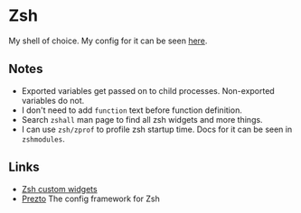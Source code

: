 # Zsh

My shell of choice. My config for it can be seen [here](https://github.com/woodrowpearson/dotfiles/tree/master/zsh).

## Notes

* Exported variables get passed on to child processes. Non-exported variables do not.
* I don't need to add `function` text before function definition.
* Search `zshall` man page to find all zsh widgets and more things.
* I can use `zsh/zprof` to profile zsh startup time. Docs for it can be seen in `zshmodules`.

## Links

* [Zsh custom widgets](https://sgeb.io/posts/2014/04/zsh-zle-custom-widgets/)
* [Prezto](https://github.com/sorin-ionescu/prezto) The config framework for Zsh

